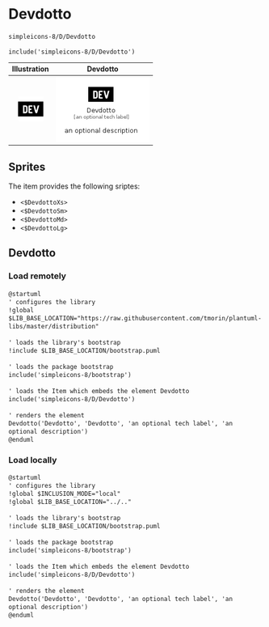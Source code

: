 # Devdotto


```text
simpleicons-8/D/Devdotto
```

```text
include('simpleicons-8/D/Devdotto')
```



| Illustration | Devdotto |
| :---: | :---: |
| ![illustration for Illustration](../../simpleicons-8/D/Devdotto.png) | ![illustration for Devdotto](../../simpleicons-8/D/Devdotto.Local.png) |



## Sprites
The item provides the following sriptes:

- `<$DevdottoXs>`
- `<$DevdottoSm>`
- `<$DevdottoMd>`
- `<$DevdottoLg>`





## Devdotto

### Load remotely
```plantuml
@startuml
' configures the library
!global $LIB_BASE_LOCATION="https://raw.githubusercontent.com/tmorin/plantuml-libs/master/distribution"

' loads the library's bootstrap
!include $LIB_BASE_LOCATION/bootstrap.puml

' loads the package bootstrap
include('simpleicons-8/bootstrap')

' loads the Item which embeds the element Devdotto
include('simpleicons-8/D/Devdotto')

' renders the element
Devdotto('Devdotto', 'Devdotto', 'an optional tech label', 'an optional description')
@enduml
```

### Load locally
```plantuml
@startuml
' configures the library
!global $INCLUSION_MODE="local"
!global $LIB_BASE_LOCATION="../.."

' loads the library's bootstrap
!include $LIB_BASE_LOCATION/bootstrap.puml

' loads the package bootstrap
include('simpleicons-8/bootstrap')

' loads the Item which embeds the element Devdotto
include('simpleicons-8/D/Devdotto')

' renders the element
Devdotto('Devdotto', 'Devdotto', 'an optional tech label', 'an optional description')
@enduml
```

